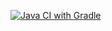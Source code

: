 [![Java CI with Gradle](https://github.com/Katiqa/Card/actions/workflows/gradle.yml/badge.svg)](https://github.com/Katiqa/Card/actions/workflows/gradle.yml)